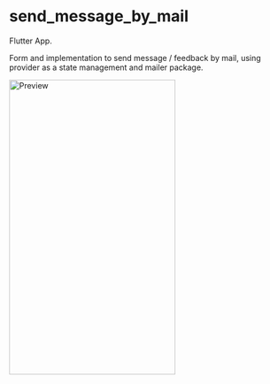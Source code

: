 # send_message_by_mail

Flutter App.

Form and implementation to send message / feedback by mail, using provider as a state management and mailer package.

<img src="output/sample.gif" alt="Preview" width="300" height="533">